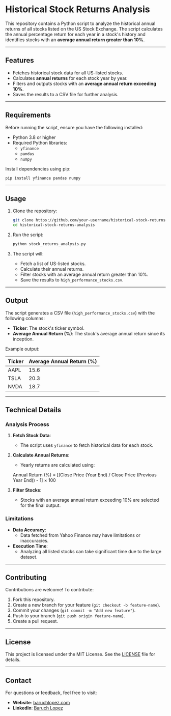  
# Historical Stock Returns Analysis

This repository contains a Python script to analyze the historical annual returns of all stocks listed on the US Stock Exchange. The script calculates the annual percentage return for each year in a stock's history and identifies stocks with an **average annual return greater than 10%**.

---

## Features

- Fetches historical stock data for all US-listed stocks.
- Calculates **annual returns** for each stock year by year.
- Filters and outputs stocks with an **average annual return exceeding 10%**.
- Saves the results to a CSV file for further analysis.

---

## Requirements

Before running the script, ensure you have the following installed:

- Python 3.8 or higher
- Required Python libraries:
  - `yfinance`
  - `pandas`
  - `numpy`

Install dependencies using pip:

```bash
pip install yfinance pandas numpy
```

---

## Usage

1. Clone the repository:
   ```bash
   git clone https://github.com/your-username/historical-stock-returns-analysis.git
   cd historical-stock-returns-analysis
   ```

2. Run the script:
   ```bash
   python stock_returns_analysis.py
   ```

3. The script will:
   - Fetch a list of US-listed stocks.
   - Calculate their annual returns.
   - Filter stocks with an average annual return greater than 10%.
   - Save the results to `high_performance_stocks.csv`.

---

## Output

The script generates a CSV file (`high_performance_stocks.csv`) with the following columns:

- **Ticker**: The stock's ticker symbol.
- **Average Annual Return (%)**: The stock's average annual return since its inception.

Example output:

| Ticker | Average Annual Return (%) |
|--------|----------------------------|
| AAPL   | 15.6                       |
| TSLA   | 20.3                       |
| NVDA   | 18.7                       |

---

## Technical Details

### Analysis Process

1. **Fetch Stock Data**:
   - The script uses `yfinance` to fetch historical data for each stock.

2. **Calculate Annual Returns**:
   - Yearly returns are calculated using:

   Annual Return (%) = [(Close Price (Year End) / Close Price (Previous Year End)) - 1] × 100

3. **Filter Stocks**:
   - Stocks with an average annual return exceeding 10% are selected for the final output.

### Limitations

- **Data Accuracy**:
  - Data fetched from Yahoo Finance may have limitations or inaccuracies.
- **Execution Time**:
  - Analyzing all listed stocks can take significant time due to the large dataset.

---

## Contributing

Contributions are welcome! To contribute:

1. Fork this repository.
2. Create a new branch for your feature (`git checkout -b feature-name`).
3. Commit your changes (`git commit -m "Add new feature"`).
4. Push to your branch (`git push origin feature-name`).
5. Create a pull request.

---

## License

This project is licensed under the MIT License. See the [LICENSE](LICENSE) file for details.

---

## Contact

For questions or feedback, feel free to visit:

- **Website**: [baruchlopez.com](https://baruchlopez.com)
- **LinkedIn**: [Baruch Lopez](https://baruchlopez.com)
